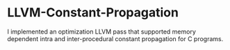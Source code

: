 # LLVM-Constant-Propagation
I implemented an optimization LLVM pass that supported memory dependent intra and inter-procedural constant propagation for C programs.
